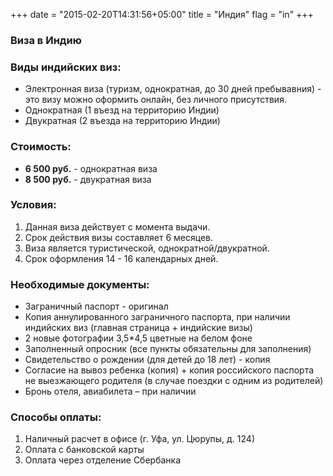 +++
date = "2015-02-20T14:31:56+05:00"
title = "Индия"
flag = "in"
+++
### Виза в Индию

### Виды индийских виз:

* Электронная виза (туризм, однократная, до 30 дней пребывавния) - это визу можно оформить онлайн, без личного присутствия.
* Однократная (1 въезд на территорию Индии)
* Двукратная (2 въезда на территорию Индии)

### Стоимость:

* **6 500 руб.** - однократная виза
* **8 500 руб.** - двукратная виза

### Условия:

1. Данная виза действует с момента выдачи.
2. Срок действия визы составляет 6 месяцев.
3. Виза является туристической, однократной/двукратной.
4. Срок оформления 14 - 16 календарных дней.


### Необходимые документы:

* Заграничный паспорт - оригинал
* Копия аннулированного заграничного паспорта, при наличии индийских виз (главная страница + индийские визы)
* 2 новые фотографии 3,5*4,5 цветные на белом фоне
* Заполненный опросник (все пункты обязательны для заполнения)
* Свидетельство о рождении (для детей до 18 лет) - копия
* Согласие на вывоз ребенка (копия) + копия российского паспорта не выезжающего родителя (в случае поездки с одним из родителей)
* Бронь отеля, авиабилета – при наличии




### Способы оплаты:

1. Наличный расчет в офисе (г. Уфа, ул. Цюрупы, д. 124)
3. Оплата с банковской карты
4. Оплата через отделение Сбербанка
